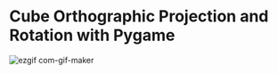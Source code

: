 # Cube Orthographic Projection and Rotation with Pygame

![ezgif com-gif-maker](https://user-images.githubusercontent.com/81440170/146271279-8cd34e9f-d133-4b4b-b211-f742a205032c.gif)
